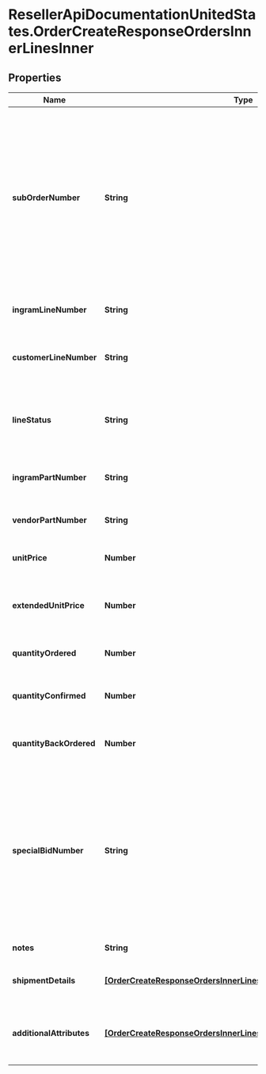 # ResellerApiDocumentationUnitedStates.OrderCreateResponseOrdersInnerLinesInner

## Properties

Name | Type | Description | Notes
------------ | ------------- | ------------- | -------------
**subOrderNumber** | **String** | The sub order number. The two-digit prefix is the warehouse code of the warehouse nearest the reseller. The middle number is the order number. The two-digit suffix is the sub order number. | [optional] 
**ingramLineNumber** | **String** | The Ingram Micro line number for the product. | [optional] 
**customerLineNumber** | **String** | The reseller&#39;s line number for reference in their system. | [optional] 
**lineStatus** | **String** | The status for the line item in the order. One of: Backordered, Open | [optional] 
**ingramPartNumber** | **String** | The Ingram Micro part number for the line item. | [optional] 
**vendorPartNumber** | **String** | The vendor part number for the line item. | [optional] 
**unitPrice** | **Number** | The unit price for the line item. | [optional] 
**extendedUnitPrice** | **Number** | The extended list price (unit price X quantity) for the line item. | [optional] 
**quantityOrdered** | **Number** | The quantity of the line item ordered. | [optional] 
**quantityConfirmed** | **Number** | The quantity of the line item that has been confirmed. | [optional] 
**quantityBackOrdered** | **Number** | The quantity of the line item that is backordered. | [optional] 
**specialBidNumber** | **String** | The bid number for the line item provided to the reseller by the vendor for special pricing and discounts. Line-level bid numbers take precedence over header-level bid numbers. | [optional] 
**notes** | **String** | Line-level notes. | [optional] 
**shipmentDetails** | [**[OrderCreateResponseOrdersInnerLinesInnerShipmentDetailsInner]**](OrderCreateResponseOrdersInnerLinesInnerShipmentDetailsInner.md) | The shipment details for the line item. | [optional] 
**additionalAttributes** | [**[OrderCreateResponseOrdersInnerLinesInnerAdditionalAttributesInner]**](OrderCreateResponseOrdersInnerLinesInnerAdditionalAttributesInner.md) | SAP requested and country-specific line level details. | [optional] 


